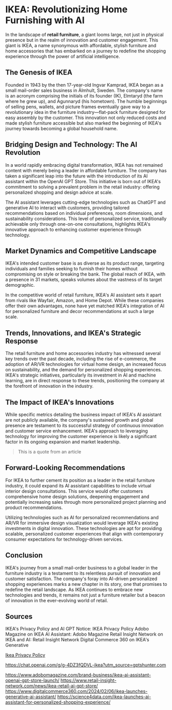 # IKEA: Revolutionizing Home Furnishing with AI
 
In the landscape of **retail furniture**, a giant looms large, not just in physical presence but in the realm of innovation and customer engagement. This giant is IKEA, a name synonymous with affordable, stylish furniture and home accessories that has embarked on a journey to redefine the shopping experience through the power of artificial intelligence.

## The Genesis of IKEA
Founded in 1943 by the then 17-year-old Ingvar Kamprad, IKEA began as a small mail-order sales business in Älmhult, Sweden. The company's name is an acronym comprising the initials of its founder (IK), Elmtaryd (the farm where he grew up), and Agunnaryd (his hometown). The humble beginnings of selling pens, wallets, and picture frames eventually gave way to a revolutionary idea in the furniture industry—flat-pack furniture designed for easy assembly by the customer. This innovation not only reduced costs and made stylish furniture accessible but also marked the beginning of IKEA's journey towards becoming a global household name.

## Bridging Design and Technology: The AI Revolution
In a world rapidly embracing digital transformation, IKEA has not remained content with merely being a leader in affordable furniture. The company has taken a significant leap into the future with the introduction of its AI assistant within the OpenAI GPT Store. This initiative is born out of IKEA's commitment to solving a prevalent problem in the retail industry: offering personalized shopping and design advice at scale.

The AI assistant leverages cutting-edge technologies such as ChatGPT and generative AI to interact with customers, providing tailored recommendations based on individual preferences, room dimensions, and sustainability considerations. This level of personalized service, traditionally achievable only through one-on-one consultations, highlights IKEA's innovative approach to enhancing customer experience through technology.

## Market Dynamics and Competitive Landscape
IKEA's intended customer base is as diverse as its product range, targeting individuals and families seeking to furnish their homes without compromising on style or breaking the bank. The global reach of IKEA, with a presence in 31 markets, speaks volumes about the vastness of its target demographic.

In the competitive world of retail furniture, IKEA's AI assistant sets it apart from rivals like Wayfair, Amazon, and Home Depot. While these companies offer their own advantages, none have yet matched IKEA's integration of AI for personalized furniture and decor recommendations at such a large scale. 

## Trends, Innovations, and IKEA's Strategic Response
The retail furniture and home accessories industry has witnessed several key trends over the past decade, including the rise of e-commerce, the adoption of AR/VR technologies for virtual home design, an increased focus on sustainability, and the demand for personalized shopping experiences. IKEA's strategic initiatives, particularly its investment in AI and machine learning, are in direct response to these trends, positioning the company at the forefront of innovation in the industry.

## The Impact of IKEA's Innovations
While specific metrics detailing the business impact of IKEA's AI assistant are not publicly available, the company's sustained growth and global presence are testament to its successful strategy of continuous innovation and customer service enhancement. IKEA's approach to leveraging technology for improving the customer experience is likely a significant factor in its ongoing expansion and market leadership.

> This is a quote from an article

## Forward-Looking Recommendations
For IKEA to further cement its position as a leader in the retail furniture industry, it could expand its AI assistant capabilities to include virtual interior design consultations. This service would offer customers comprehensive home design solutions, deepening engagement and potentially increasing sales through more personalized project planning and product recommendations.

Utilizing technologies such as AI for personalized recommendations and AR/VR for immersive design visualization would leverage IKEA's existing investments in digital innovation. These technologies are apt for providing scalable, personalized customer experiences that align with contemporary consumer expectations for technology-driven services.

## Conclusion
IKEA's journey from a small mail-order business to a global leader in the furniture industry is a testament to its relentless pursuit of innovation and customer satisfaction. The company's foray into AI-driven personalized shopping experiences marks a new chapter in its story, one that promises to redefine the retail landscape. As IKEA continues to embrace new technologies and trends, it remains not just a furniture retailer but a beacon of innovation in the ever-evolving world of retail.

## Sources
IKEA's Privacy Policy and AI GPT Notice: IKEA Privacy Policy
Adobo Magazine on IKEA AI Assistant: Adobo Magazine
Retail Insight Network on IKEA and AI: Retail Insight Network
Digital Commerce 360 on IKEA's Generative

[Ikea Privacy Policy](https://www.ikea.com/us/en/customer-service/privacy-policy/ikea-gpt-notice-concerning-your-privacy-pub10e40080)


https://chat.openai.com/g/g-4DZ3fQDVL-ikea?utm_source=gptshunter.com

https://www.adobomagazine.com/brand-business/ikea-ai-assistant-openai-gpt-store-launch/
https://www.retail-insight-network.com/news/ikea-retail-ai-gpt-store/
https://www.digitalcommerce360.com/2024/02/06/ikea-launches-generative-ai-assistant/
https://science4data.com/ikea-launches-ai-assistant-for-personalized-shopping-experience/
